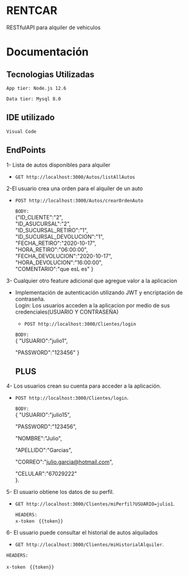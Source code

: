 # RENTCAR
RESTfulAPI para alquiler de vehiculos
# Documentación
## Tecnologias Utilizadas
`App tier: Node.js 12.6` 

`Data tier: Mysql 8.0`  

## IDE utilizado

`Visual Code` 

## EndPoints 
1- Lista de autos disponibles para alquiler
- `GET http://localhost:3000/Autos/listAllAutos`

2-El usuario crea una orden para el alquiler de un auto
- `POST http://localhost:3000/Autos/crearOrdenAuto`

   `BODY:`    
    {"ID_CLIENTE":"2",  
    "ID_ASUCURSAL":"2",  
    "ID_SUCURSAL_RETIRO":"1",  
    "ID_SUCURSAL_DEVOLUCION":"1",  
    "FECHA_RETIRO":"2020-10-17",  
    "HORA_RETIRO":"06:00:00",  
    "FECHA_DEVOLUCION":"2020-10-17",  
    "HORA_DEVOLUCION":"16:00:00",  
    "COMENTARIO":"que esL es" 
    }

3- Cualquier otro feature adicional que agregue valor a la aplicacion
- Implementación de autenticación utilizando JWT y encriptación de contraseña.  
Login: Los usuarios acceden a la aplicacion por medio de sus credenciales(USUARIO Y CONTRASEÑA)
    - `POST http://localhost:3000/Clientes/login`  
    
    `BODY:`  
   { 
   "USUARIO":"julio1",  
    
    "PASSWORD":"123456"
   }
   ## PLUS 
4- Los usuarios crean su cuenta para acceder a la aplicación.
- `POST http://localhost:3000/Clientes/login`. 

   `BODY:`  
  {
  "USUARIO":"julio15",  

  "PASSWORD":"123456",  

  "NOMBRE":"Julio",  

   "APELLIDO":"Garcias",  

  "CORREO":"julio.garcia@hotmail.com",  

  "CELULAR":"67029222"   
  }. 
  
 5- El usuario obtiene los datos de su perfil.
 - `GET http://localhost:3000/Clientes/miPerfil?USUARIO=julio1`. 
     
   `HEADERS:`  
   `x-token	`    `{{token}}`
   
 6- El usuario puede consultar el historial de autos alquilados
  - `GET http://localhost:3000/Clientes/miHistorialAlquiler`. 
     
   `HEADERS:`  
     
   `x-token	`    `{{token}}`
 
   
 
  


